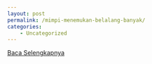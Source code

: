 ```yaml
---
layout: post
permalink: /mimpi-menemukan-belalang-banyak/
categories:
    - Uncategorized
---
```


[Baca Selengkapnya](/07)